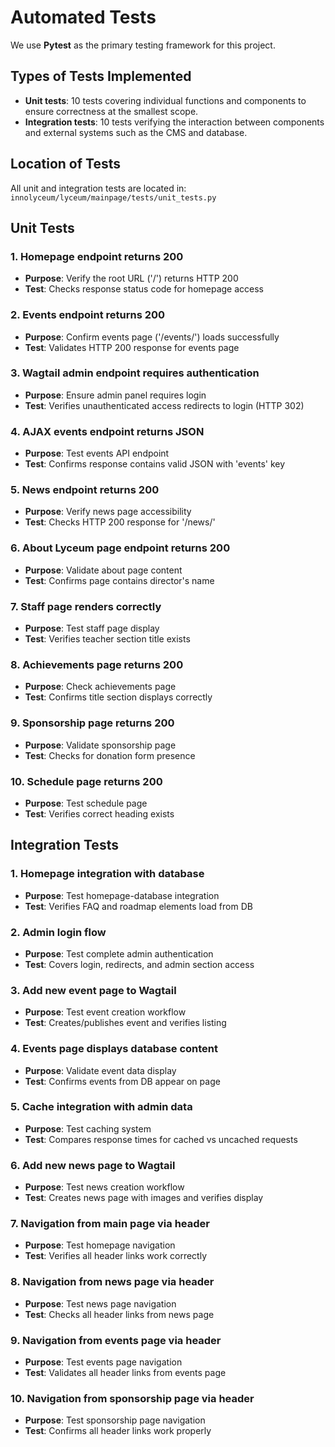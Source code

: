 # Automated Tests

We use **Pytest** as the primary testing framework for this project.

## Types of Tests Implemented

- **Unit tests**: 10 tests covering individual functions and components to ensure correctness at the smallest scope.
- **Integration tests**: 10 tests verifying the interaction between components and external systems such as the CMS and database.

## Location of Tests

All unit and integration tests are located in:  
`innolyceum/lyceum/mainpage/tests/unit_tests.py`

## Unit Tests

### 1. Homepage endpoint returns 200
- **Purpose**: Verify the root URL ('/') returns HTTP 200
- **Test**: Checks response status code for homepage access

### 2. Events endpoint returns 200  
- **Purpose**: Confirm events page ('/events/') loads successfully
- **Test**: Validates HTTP 200 response for events page

### 3. Wagtail admin endpoint requires authentication  
- **Purpose**: Ensure admin panel requires login
- **Test**: Verifies unauthenticated access redirects to login (HTTP 302)

### 4. AJAX events endpoint returns JSON  
- **Purpose**: Test events API endpoint
- **Test**: Confirms response contains valid JSON with 'events' key

### 5. News endpoint returns 200  
- **Purpose**: Verify news page accessibility
- **Test**: Checks HTTP 200 response for '/news/'

### 6. About Lyceum page endpoint returns 200  
- **Purpose**: Validate about page content
- **Test**: Confirms page contains director's name

### 7. Staff page renders correctly  
- **Purpose**: Test staff page display
- **Test**: Verifies teacher section title exists

### 8. Achievements page returns 200  
- **Purpose**: Check achievements page
- **Test**: Confirms title section displays correctly

### 9. Sponsorship page returns 200  
- **Purpose**: Validate sponsorship page
- **Test**: Checks for donation form presence

### 10. Schedule page returns 200  
- **Purpose**: Test schedule page
- **Test**: Verifies correct heading exists

## Integration Tests

### 1. Homepage integration with database  
- **Purpose**: Test homepage-database integration  
- **Test**: Verifies FAQ and roadmap elements load from DB

### 2. Admin login flow  
- **Purpose**: Test complete admin authentication  
- **Test**: Covers login, redirects, and admin section access

### 3. Add new event page to Wagtail  
- **Purpose**: Test event creation workflow  
- **Test**: Creates/publishes event and verifies listing

### 4. Events page displays database content  
- **Purpose**: Validate event data display  
- **Test**: Confirms events from DB appear on page

### 5. Cache integration with admin data  
- **Purpose**: Test caching system  
- **Test**: Compares response times for cached vs uncached requests

### 6. Add new news page to Wagtail  
- **Purpose**: Test news creation workflow  
- **Test**: Creates news page with images and verifies display

### 7. Navigation from main page via header  
- **Purpose**: Test homepage navigation  
- **Test**: Verifies all header links work correctly

### 8. Navigation from news page via header  
- **Purpose**: Test news page navigation  
- **Test**: Checks all header links from news page

### 9. Navigation from events page via header  
- **Purpose**: Test events page navigation  
- **Test**: Validates all header links from events page

### 10. Navigation from sponsorship page via header  
- **Purpose**: Test sponsorship page navigation  
- **Test**: Confirms all header links work properly